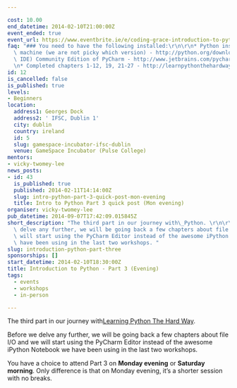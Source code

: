 ```yaml
---

cost: 10.00
end_datetime: 2014-02-10T21:00:00Z
event_ended: true
event_url: https://www.eventbrite.ie/e/coding-grace-introduction-to-python-workshop-part-3-monday-evening-tickets-10442655263
faq: "### You need to have the following installed:\r\n\r\n* Python installed on your\
  \ machine (we are not picky which version) - http://python.org/download/\r\n* (Recommended\
  \ IDE) Community Edition of PyCharm - http://www.jetbrains.com/pycharm/download/\r\
  \n* Completed chapters 1-12, 19, 21-27 - http://learnpythonthehardway.org/book/"
id: 12
is_cancelled: false
is_published: true
levels:
- Beginners
location:
  address1: Georges Dock
  address2: ' IFSC, Dublin 1'
  city: dublin
  country: ireland
  id: 5
  slug: gamespace-incubator-ifsc-dublin
  venue: GameSpace Incubator (Pulse College)
mentors:
- vicky-twomey-lee
news_posts:
- id: 43
  is_published: true
  published: 2014-02-11T14:14:00Z
  slug: intro-python-part-3-quick-post-mon-evening
  title: Intro to Python Part 3 quick post (Mon evening)
organiser: vicky-twomey-lee
pub_datetime: 2014-09-07T17:42:09.015845Z
short_description: "The third part in our journey with\_Python. \r\n\r\nBefore we\
  \ delve any further, we will be going back a few chapters about file I/O and we\
  \ will start using the PyCharm Editor instead of the awesome iPython Notebook we\
  \ have been using in the last two workshops. "
slug: introduction-python-part-three
sponsorships: []
start_datetime: 2014-02-10T18:30:00Z
title: Introduction to Python - Part 3 (Evening)
tags:
  - events
  - workshops
  - in-person

---
```


The third part in our journey with<a href="http://learnpythonthehardway.org/book/">Learning Python The Hard Way</a>.

Before we delve any further, we will be going back a few chapters about file I/O and we will start using the PyCharm Editor instead of the awesome iPython Notebook we have been using in the last two workshops.

You have a choice to attend Part 3 on <strong>Monday evening</strong> or <strong>Saturday morning</strong>. Only difference is that on Monday evening, it&#8217;s a shorter session with no breaks.



